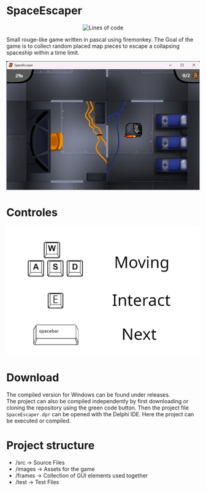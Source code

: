 # SpaceEscaper

<p align="center">
<img alt="Lines of code" src="https://img.shields.io/tokei/lines/github/3ricsonn/SpaceEscaper">
</p>

Small rouge-like game written in pascal using firemonkey. The Goal of the game is to collect random placed map pieces to escape a collapsing spaceship within a time limit.

<p align="center">
    <img src="images/_readme_assets/preview.png" alt="Game Preview">
</p>

# Controles
<p align="center">
    <img src="images/_readme_assets/controls.png" alt="Controls">
</p>

# Download
The compiled version for Windows can be found under releases.
</br>
The project can also be compiled independently by first downloading or cloning the repository using the green code button. Then the project file `SpaceEscaper.dpr` can be opened with the Delphi IDE. Here the project can be executed or compiled.

# Project structure
 - /src -> Source Files
 - /images -> Assets for the game
 - /frames -> Collection of GUI elements used together
 - /test -> Test Files